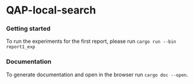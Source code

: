 # QAP-local-search

### Getting started

To run the experiments for the first report, please run `cargo run --bin report1_exp`

### Documentation

To generate documentation and open in the browser run `cargo doc --open`.